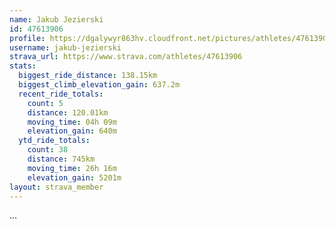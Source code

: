 ```yaml
---
name: Jakub Jezierski
id: 47613906
profile: https://dgalywyr863hv.cloudfront.net/pictures/athletes/47613906/14681924/1/large.jpg
username: jakub-jezierski
strava_url: https://www.strava.com/athletes/47613906
stats:
  biggest_ride_distance: 138.15km
  biggest_climb_elevation_gain: 637.2m
  recent_ride_totals:
    count: 5
    distance: 120.01km
    moving_time: 04h 09m
    elevation_gain: 640m
  ytd_ride_totals:
    count: 38
    distance: 745km
    moving_time: 26h 16m
    elevation_gain: 5201m
layout: strava_member
--- 
```

...

